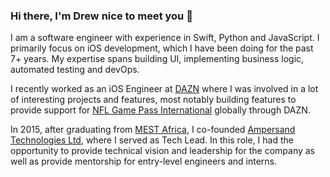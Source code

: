 ### Hi there, I'm Drew nice to meet you 👋

I am a software engineer with experience in Swift, Python and JavaScript. I primarily focus on iOS development, which I have been doing for the past 7+ years. My expertise spans building UI, implementing business logic, automated testing and devOps.

I recently worked as an iOS Engineer at [DAZN](https://dazngroup.com/) where I was involved in a lot of interesting projects and features, most notably building features to provide support for [NFL Game Pass International](https://www.dazn.com/en-US/news/football/dazn-and-nfl-sign-long-term-global-deal-from-2023-season/7azf7nio2pm11mvim1ypoi711) globally through DAZN.

In 2015, after graduating from [MEST Africa](https://meltwater.org/), I co-founded [Ampersand Technologies Ltd](https://ampersandllc.co), where I served as Tech Lead. In this role, I had the opportunity to provide technical vision and leadership for the company as well as provide mentorship for entry-level engineers and interns.

<!-- I'm currently taking a deep dive into software architecture, I've taken a liken to [Clean Architecture written by Robert C. Martin](https://www.amazon.com/Clean-Architecture-Craftsmans-Software-Structure/dp/0134494164) -->

<!-- I contribute actively to opensource through Greenstand. -->

<!-- In my spare time when I am not coding, I like to play with my arduino. I am currently building a water-level monitor which you can follow along here. -->


<!--
**drewbrns/drewbrns** is a ✨ _special_ ✨ repository because its `README.md` (this file) appears on your GitHub profile.

Here are some ideas to get you started:

- 🔭 I’m currently working on ...
- 🌱 I’m currently learning ...
- 👯 I’m looking to collaborate on ...
- 🤔 I’m looking for help with ...
- 💬 Ask me about ...
- 📫 How to reach me: ...
- 😄 Pronouns: ...
- ⚡ Fun fact: ...

🌱 I’m currently taking a deep dive into ...
  - 
  - Algorithmic thinking
  - Machine learning - classical as well as deep learning

-->
